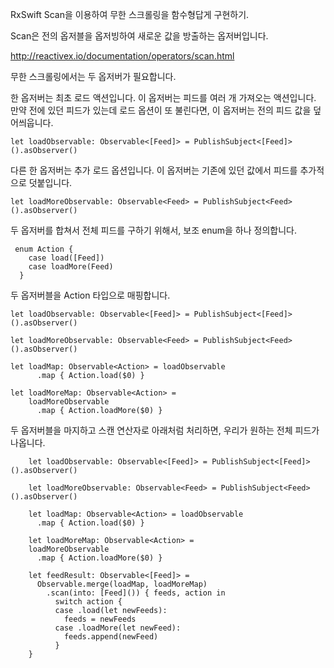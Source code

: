 RxSwift Scan을 이용하여 무한 스크롤링을 함수형답게 구현하기.

Scan은 전의 옵저블을 옵저빙하여 새로운 값을 방출하는 옵저버입니다.

http://reactivex.io/documentation/operators/scan.html



무한 스크롤링에서는 두 옵저버가 필요합니다. 

한 옵저버는 최초 로드 액션입니다. 이 옵저버는 피드를 여러 개 가져오는 액션입니다. 만약 전에 있던 피드가 있는데 로드 옵션이 또 불린다면, 이 옵저버는 전의 피드 값을 덮어씌웁니다.

```
let loadObservable: Observable<[Feed]> = PublishSubject<[Feed]>().asObserver()
```



다른 한 옵저버는 추가 로드 옵션입니다. 이 옵저버는 기존에 있던 값에서 피드를 추가적으로 덧붙입니다.

```
let loadMoreObservable: Observable<Feed> = PublishSubject<Feed>().asObserver()
```



두 옵저버를 합쳐서 전체 피드를 구하기 위해서, 보조 enum을 하나 정의합니다.

```
 enum Action {
    case load([Feed])
    case loadMore(Feed)
  }
```

두 옵저버블을 Action 타입으로 매핑합니다.

```
let loadObservable: Observable<[Feed]> = PublishSubject<[Feed]>().asObserver()

let loadMoreObservable: Observable<Feed> = PublishSubject<Feed>().asObserver()

let loadMap: Observable<Action> = loadObservable
      .map { Action.load($0) }

let loadMoreMap: Observable<Action> =
    loadMoreObservable
      .map { Action.loadMore($0) }
```



두 옵저버블을 마지하고 스캔 연산자로 아래처럼 처리하면, 우리가 원하는 전체 피드가 나옵니다.

```
    let loadObservable: Observable<[Feed]> = PublishSubject<[Feed]>().asObserver()

    let loadMoreObservable: Observable<Feed> = PublishSubject<Feed>().asObserver()

    let loadMap: Observable<Action> = loadObservable
      .map { Action.load($0) }

    let loadMoreMap: Observable<Action> =
    loadMoreObservable
      .map { Action.loadMore($0) }

    let feedResult: Observable<[Feed]> =
      Observable.merge(loadMap, loadMoreMap)
        .scan(into: [Feed]()) { feeds, action in
          switch action {
          case .load(let newFeeds):
            feeds = newFeeds
          case .loadMore(let newFeed):
            feeds.append(newFeed)
          }
    }
```

